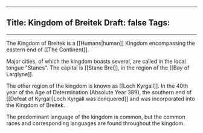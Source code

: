 
---
Title: Kingdom of Breitek
Draft: false
Tags:
  - 
---


The Kingdom of Breitek is a [[Humans|human]] Kingdom encompassing the eastern end of [[The Continent]]. 

Major cities, of which the kingdom boasts several, are called in the local tongue "Stanes". The capital is [[Stane Brei]], in the region of the [[Bay of Larglyne]]. 

The other region of the kingdom is known as [[Loch Kyrgall]]. In the 40th year of the Age of Determination (Absolute Year 389), the southern end of [[Defeat of Kyrgall|Loch Kyrgall was conquered]] and was incorporated into the Kingdom of Breitek. 

The predominant language of the kingdom is common, but the common races and corresponding languages are found throughout the kingdom. 